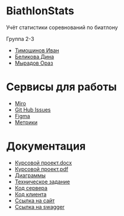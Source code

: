 # BiathlonStats
Учёт статистики соревнований по биатлону

Группа 2-3
* [Тимошинов Иван](https://github.com/Grurbag)
* [Беликова Дина](https://github.com/PaperPrincess)
* [Мырадов Ораз](https://github.com/orazguly)

# Сервисы для работы
* [Miro](https://miro.com/app/board/uXjVPk_a2SE=/)
* [Git Hub Issues](https://github.com/Grurbag/BiathlonStats/issues)
* [Figma](https://www.figma.com/file/6jjn4yHXqwCrMwPtinbXnl/BiathlonStats?node-id=0-1&t=NabksYupbscgGAbf-0)
* [Метрики](https://metrika.yandex.ru/dashboard?id=93832836)

# Документация
* [Курсовой проект.docx](https://docs.google.com/document/d/12EhSa630I4dyiS4o0AYc0Kp94NosXKsD/edit?usp=sharing&ouid=116459297014166780957&rtpof=true&sd=true) 
* [Курсовой проект.pdf](https://github.com/Grurbag/BiathlonStats/blob/main/documentation/Курсовой%20проект.pdf)
* [Диаграммы](https://github.com/Grurbag/BiathlonStats/tree/main/documentation/diagrams)
* [Техническое задание](https://github.com/Grurbag/BiathlonStats/blob/main/documentation/%D0%A2%D0%B5%D1%85%D0%BD%D0%B8%D1%87%D0%B5%D1%81%D0%BA%D0%BE%D0%B5%20%D0%B7%D0%B0%D0%B4%D0%B0%D0%BD%D0%B8%D0%B5.pdf)
* [Код сервера](https://github.com/Grurbag/BiathlonStats/tree/develop/src/main/java/biathlonStats)
* [Код клиента](https://github.com/Grurbag/BiathlonStats/tree/develop/src/main/resources)
* [Ссылка на сайт](http://194.67.119.36:8070/registration)
* [Ссылка на swagger](http://194.67.119.36:8070/swagger-ui/index.html)

